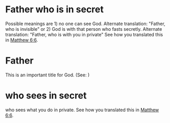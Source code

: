 
# Father who is in secret
Possible meanings are 1) no one can see God. Alternate translation: "Father, who is invisible" or 2) God is with that person who fasts secretly. Alternate translation: "Father, who is with you in private" See how you translated this in [Matthew 6:6](../06/06.md).

# Father
This is an important title for God. (See: )

# who sees in secret
who sees what you do in private. See how you translated this in [Matthew 6:6](../06/06.md).